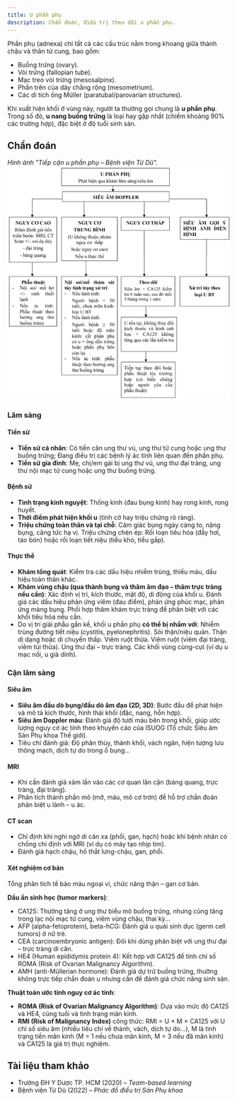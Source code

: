 ```yaml
---
title: U phần phụ
description: Chẩn đoán, điều trị theo dõi u phần phụ.
---
```


Phần phụ (adnexa) chỉ tất cả các cấu trúc nằm trong khoang giữa thành chậu và thân tử cung, bao gồm:

- Buồng trứng (ovary).
- Vòi trứng (fallopian tube).
- Mạc treo vòi trứng (mesosalpinx).
- Phần trên của dây chằng rộng (mesometrium).
- Các di tích ống Müller (paratubal/parovarian structures).

Khi xuất hiện khối ở vùng này, người ta thường gọi chung là **u phần phụ**. Trong số đó, **u nang buồng trứng** là loại hay gặp nhất (chiếm khoảng 90% các trường hợp), đặc biệt ở độ tuổi sinh sản.

## Chẩn đoán

_Hình ảnh "Tiếp cận u phần phụ – Bệnh viện Từ Dũ"._
![Tiếp cận u phần phụ – Bệnh viện Từ Dũ](./_images/u-phan-phu/tiep-can-u-phan-phu.jpeg)

### Lâm sàng

#### Tiền sử

- **Tiền sử cá nhân**: Có tiền căn ung thư vú, ung thư tử cung hoặc ung thư buồng trứng; Đang điều trị các bệnh lý ác tính liên quan đến phần phụ.
- **Tiền sử gia đình**: Mẹ, chị/em gái bị ung thư vú, ung thư đại tràng, ung thư nội mạc tử cung hoặc ung thư buồng trứng.

#### Bệnh sử

- **Tình trạng kinh nguyệt**: Thống kinh (đau bụng kinh) hay rong kinh, rong huyết.
- **Thời điểm phát hiện khối u** (tình cờ hay triệu chứng rõ ràng).
- **Triệu chứng toàn thân và tại chỗ**: Cảm giác bụng ngày càng to, nặng bụng, căng tức hạ vị. Triệu chứng chèn ép: Rối loạn tiêu hóa (đầy hơi, táo bón) hoặc rối loạn tiết niệu (tiểu khó, tiểu gấp).

#### Thực thể

- **Khám tổng quát**: Kiểm tra các dấu hiệu nhiễm trùng, thiếu máu, dấu hiệu toàn thân khác.
- **Khám vùng chậu (qua thành bụng và thăm âm đạo – thăm trực tràng nếu cần)**: Xác định vị trí, kích thước, mật độ, di động của khối u. Đánh giá các dấu hiệu phản ứng viêm (đau điểm), phản ứng phúc mạc, phản ứng màng bụng. Phối hợp thăm khám trực tràng để phân biệt với các khối tiêu hóa nếu cần.
- Do vị trí giải phẫu gần kề, khối u phần phụ **có thể bị nhầm với**: Nhiễm trùng đường tiết niệu (cystitis, pyelonephritis). Sỏi thận/niệu quản. Thận dị dạng hoặc di chuyển thấp. Viêm ruột thừa. Viêm ruột (viêm đại tràng, viêm túi thừa). Ung thư đại – trực tràng. Các khối vùng cùng-cụt (ví dụ u mạc nối, u giả dính).

### Cận lâm sàng

#### Siêu âm

- **Siêu âm đầu dò bụng/đầu dò âm đạo (2D, 3D)**: Bước đầu để phát hiện và mô tả kích thước, hình thái khối (đặc, nang, hỗn hợp).
- **Siêu âm Doppler màu**: Đánh giá độ tưới máu bên trong khối, giúp ước lượng nguy cơ ác tính theo khuyến cáo của ISUOG (Tổ chức Siêu âm Sản Phụ khoa Thế giới).
- Tiêu chí đánh giá: Độ phân thùy, thành khối, vách ngăn, hiện tượng lưu thông mạch, dịch tự do trong ổ bụng...

#### MRI

- Khi cần đánh giá xâm lấn vào các cơ quan lân cận (bàng quang, trực tràng, đại tràng).
- Phân tích thành phần mô (mỡ, máu, mô cơ trơn) để hỗ trợ chẩn đoán phân biệt u lành – u ác.

#### CT scan

- Chỉ định khi nghi ngờ di căn xa (phổi, gan, hạch) hoặc khi bệnh nhân có chống chỉ định với MRI (ví dụ có máy tạo nhịp tim).
- Đánh giá hạch chậu, hố thắt lưng-chậu, gan, phổi.

#### Xét nghiệm cơ bản

Tổng phân tích tế bào máu ngoại vi, chức năng thận – gan cơ bản.

**Dấu ấn sinh học (tumor markers)**:

- CA125: Thường tăng ở ung thư biểu mô buồng trứng, nhưng cũng tăng trong lạc nội mạc tử cung, viêm vùng chậu, thai kỳ...
- AFP (alpha-fetoprotein), beta-hCG: Đánh giá u quái sinh dục (germ cell tumors) ở nữ trẻ.
- CEA (carcinoembryonic antigen): Đôi khi dùng phân biệt với ung thư đại – trực tràng di căn.
- HE4 (Human epididymis protein 4): Kết hợp với CA125 để tính chỉ số ROMA (Risk of Ovarian Malignancy Algorithm).
- AMH (anti-Müllerian hormone): Đánh giá dự trữ buồng trứng, thường không trực tiếp chẩn đoán u nhưng cần để đánh giá chức năng sinh sản.

**Thuật toán ước tính nguy cơ ác tính**:

- **ROMA (Risk of Ovarian Malignancy Algorithm)**: Dựa vào mức độ CA125 và HE4, cùng tuổi và tình trạng mãn kinh.
- **RMI (Risk of Malignancy Index)** công thức: RMI = U × M × CA125 với U chỉ số siêu âm (nhiều tiêu chí về thành, vách, dịch tự do...), M là tình trạng tiền mãn kinh (M = 1 nếu chưa mãn kinh, M = 3 nếu đã mãn kinh) và CA125 là giá trị thực nghiệm.

## Tài liệu tham khảo

- Trường ĐH Y Dược TP. HCM (2020) – _Team-based learning_
- Bệnh viện Từ Dũ (2022) – _Phác đồ điều trị Sản Phụ khoa_
